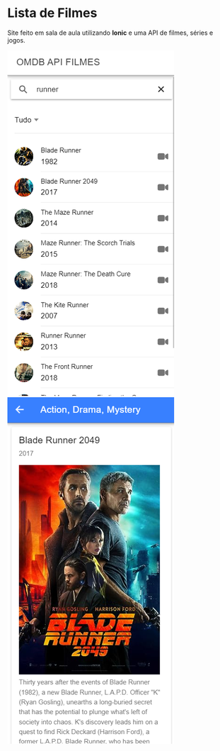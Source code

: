 # Lista de Filmes

Site feito em sala de aula utilizando **Ionic** e uma API de filmes, séries e jogos.

<div center>
  <img src="filmesSearch.png">
  <img src="filmesPoster.png">
</div>
